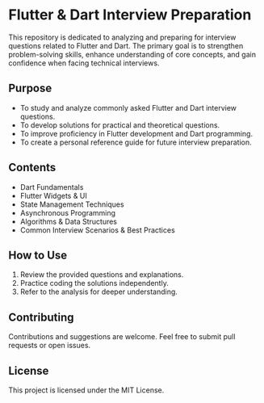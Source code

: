 # Flutter & Dart Interview Preparation

This repository is dedicated to analyzing and preparing for interview questions related to Flutter and Dart. The primary goal is to strengthen problem-solving skills, enhance understanding of core concepts, and gain confidence when facing technical interviews.

## Purpose
- To study and analyze commonly asked Flutter and Dart interview questions.
- To develop solutions for practical and theoretical questions.
- To improve proficiency in Flutter development and Dart programming.
- To create a personal reference guide for future interview preparation.

## Contents
- Dart Fundamentals
- Flutter Widgets & UI
- State Management Techniques
- Asynchronous Programming
- Algorithms & Data Structures
- Common Interview Scenarios & Best Practices

## How to Use
1. Review the provided questions and explanations.
2. Practice coding the solutions independently.
3. Refer to the analysis for deeper understanding.

## Contributing
Contributions and suggestions are welcome. Feel free to submit pull requests or open issues.

## License
This project is licensed under the MIT License.

